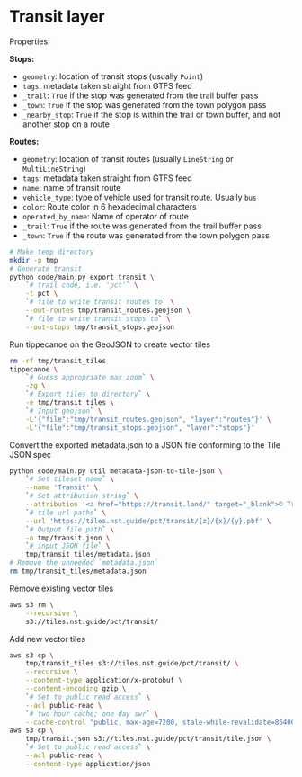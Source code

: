 # Transit layer

Properties:

**Stops:**

- `geometry`: location of transit stops (usually `Point`)
- `tags`: metadata taken straight from GTFS feed
- `_trail`: `True` if the stop was generated from the trail buffer pass
- `_town`: `True` if the stop was generated from the town polygon pass
- `_nearby_stop`: `True` if the stop is within the trail or town buffer, and not another stop on a route

**Routes:**

- `geometry`: location of transit routes (usually `LineString` or `MultiLineString`)
- `tags`: metadata taken straight from GTFS feed
- `name`: name of transit route
- `vehicle_type`: type of vehicle used for transit route. Usually `bus`
- `color`: Route color in 6 hexadecimal characters
- `operated_by_name`: Name of operator of route
- `_trail`: `True` if the route was generated from the trail buffer pass
- `_town`: `True` if the route was generated from the town polygon pass

```bash
# Make temp directory
mkdir -p tmp
# Generate transit
python code/main.py export transit \
    `# trail code, i.e. 'pct'` \
    -t pct \
    `# file to write transit routes to` \
    --out-routes tmp/transit_routes.geojson \
    `# file to write transit stops to` \
    --out-stops tmp/transit_stops.geojson
```

Run tippecanoe on the GeoJSON to create vector tiles
```bash
rm -rf tmp/transit_tiles
tippecanoe \
    `# Guess appropriate max zoom` \
    -zg \
    `# Export tiles to directory` \
    -e tmp/transit_tiles \
    `# Input geojson` \
    -L'{"file":"tmp/transit_routes.geojson", "layer":"routes"}' \
    -L'{"file":"tmp/transit_stops.geojson", "layer":"stops"}'
```

Convert the exported metadata.json to a JSON file conforming to the Tile JSON
spec
```bash
python code/main.py util metadata-json-to-tile-json \
    `# Set tileset name` \
    --name 'Transit' \
    `# Set attribution string` \
    --attribution '<a href="https://transit.land/" target="_blank">© Transitland</a>' \
    `# tile url paths` \
    --url 'https://tiles.nst.guide/pct/transit/{z}/{x}/{y}.pbf' \
    `# Output file path` \
    -o tmp/transit.json \
    `# input JSON file` \
    tmp/transit_tiles/metadata.json
# Remove the unneeded `metadata.json`
rm tmp/transit_tiles/metadata.json
```

Remove existing vector tiles
```bash
aws s3 rm \
    --recursive \
    s3://tiles.nst.guide/pct/transit/
```

Add new vector tiles
```bash
aws s3 cp \
    tmp/transit_tiles s3://tiles.nst.guide/pct/transit/ \
    --recursive \
    --content-type application/x-protobuf \
    --content-encoding gzip \
    `# Set to public read access` \
    --acl public-read \
    `# two hour cache; one day swr` \
    --cache-control "public, max-age=7200, stale-while-revalidate=86400"
aws s3 cp \
    tmp/transit.json s3://tiles.nst.guide/pct/transit/tile.json \
    `# Set to public read access` \
    --acl public-read \
    --content-type application/json
```
